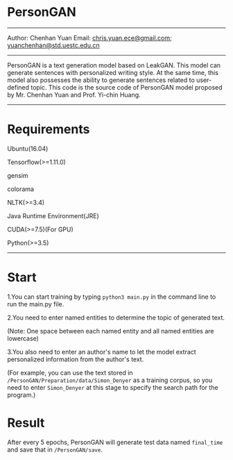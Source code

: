 # PersonGAN

*******************************************************************************************************************************
Author: Chenhan Yuan
Email: chris.yuan.ece@gmail.com; yuanchenhan@std.uestc.edu.cn 
*******************************************************************************************************************************
PersonGAN is a text generation model based on LeakGAN. This model can generate sentences with personalized writing style. 
At the same time, this model also possesses the ability to generate sentences related to user-defined topic.
This code is the source code of PersonGAN model proposed by Mr. Chenhan Yuan and Prof. Yi-chin Huang. 
*******************************************************************************************************************************
# Requirements
Ubuntu(16.04)

Tensorflow(>=1.11.0)

gensim

colorama

NLTK(>=3.4)

Java Runtime Environment(JRE)

CUDA(>=7.5)(For GPU)

Python(>=3.5)

********************************************************************************************************************************
# Start

1.You can start training by typing `python3 main.py` in the command line to run the main.py file.

2.You need to enter named entities to determine the topic of generated text. 

(Note: One space between each named entity and all named entities are lowercase)

3.You also need to enter an author's name to let the model extract personalized information from the author's text.

(For example, you can use the text stored in `/PersonGAN/Preparation/data/Simon_Denyer` as a training corpus, so you need to enter `Simon_Denyer` at this stage to specify the search path for the program.)

# Result

After every 5 epochs, PersonGAN will generate test data named `final_time` and save that in `/PersonGAN/save`.
